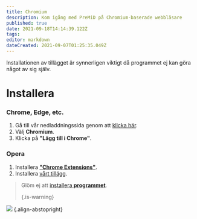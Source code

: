 ```yaml
---
title: Chromium
description: Kom igång med PreMiD på Chromium-baserade webbläsare
published: true
date: 2021-09-18T14:14:39.122Z
tags:
editor: markdown
dateCreated: 2021-09-07T01:25:35.049Z
---
```


Installationen av tillägget är synnerligen viktigt då programmet ej kan göra något av sig själv.

# Installera
### Chrome, Edge, etc.
1. Gå till vår nedladdningssida genom att [klicka här](https://premid.app/downloads).
2. Välj **Chromium**.
3. Klicka på **"Lägg till i Chrome"**.

### Opera
1. Installera **["Chrome Extensions"](https://addons.opera.com/en/extensions/details/install-chrome-extensions/)**.
2. Installera [vårt tillägg](https://premid.app/downloads).

> Glöm ej att [installera **programmet**](/install). 
> 
> {.is-warning}

![](https://img.icons8.com/color/2x/chrome.png) {.align-abstopright}